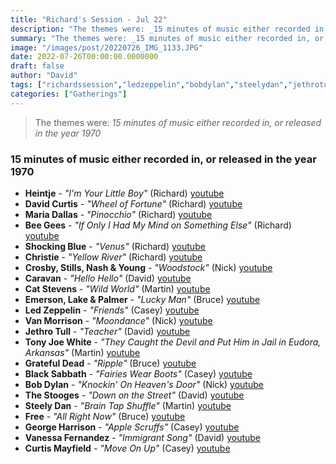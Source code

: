 ```yaml
---
title: "Richard's Session - Jul 22"
description: "The themes were: _15 minutes of music either recorded in, or released in the year 1970_"
summary: "The themes were: _15 minutes of music either recorded in, or released in the year 1970_"
image: "/images/post/20220726_IMG_1133.JPG"
date: 2022-07-26T00:00:00.0000000
draft: false
author: "David"
tags: ["richardssession","ledzeppelin","bobdylan","steelydan","jethrotull","vanmorrison","gratefuldead","tonyjoewhite","crosby","blacksabbath","thestooges","stills","caravan","emerson","catstevens","nashandyoung","beegees","lakeandpalmer","free","georgeharrison","heintje","christie","davidcurtis","mariadallas","shockingblue","curtismayfield","vanessafernandez"]
categories: ["Gatherings"]
---
```

> The themes were: _15 minutes of music either recorded in, or released in the year 1970_
### 15 minutes of music either recorded in, or released in the year 1970
- **Heintje** - _"I'm Your Little Boy"_ (Richard) [youtube](https://www.youtube.com/watch?v=B3u_pdGi6l4)
- **David Curtis** - _"Wheel of Fortune"_ (Richard) [youtube](https://www.youtube.com/watch?v=17HlNAwSHlU)
- **Maria Dallas** - _"Pinocchio"_ (Richard) [youtube](https://www.youtube.com/watch?v=BwE3F9XLfww)
- **Bee Gees** - _"If Only I Had My Mind on Something Else"_ (Richard) [youtube](https://www.youtube.com/watch?v=i5dmj_sdhnU)
- **Shocking Blue** - _"Venus"_ (Richard) [youtube](https://www.youtube.com/watch?v=8LhkyyCvUHk)
- **Christie** - _"Yellow River"_ (Richard) [youtube](https://www.youtube.com/watch?v=qJ5-FoiBuVc)
- **Crosby, Stills, Nash & Young** - _"Woodstock"_ (Nick) [youtube](https://www.youtube.com/watch?v=HKdsRWhyH30)
- **Caravan** - _"Hello Hello"_ (David) [youtube](https://www.youtube.com/watch?v=Ab3Acmb08DA)
- **Cat Stevens** - _"Wild World"_ (Martin) [youtube](https://www.youtube.com/watch?v=RtX5xDzaMro)
- **Emerson, Lake & Palmer** - _"Lucky Man"_ (Bruce) [youtube](https://www.youtube.com/watch?v=yRvljAT4O6Q)
- **Led Zeppelin** - _"Friends"_ (Casey) [youtube](https://www.youtube.com/watch?v=fk5lfjNH4cE)
- **Van Morrison** - _"Moondance"_ (Nick) [youtube](https://www.youtube.com/watch?v=6lFxGBB4UGU)
- **Jethro Tull** - _"Teacher"_ (David) [youtube](https://www.youtube.com/watch?v=xkzeeEU27Mw)
- **Tony Joe White** - _"They Caught the Devil and Put Him in Jail in Eudora, Arkansas"_ (Martin) [youtube](https://www.youtube.com/watch?v=T7SUe1v-JAM)
- **Grateful Dead** - _"Ripple"_ (Bruce) [youtube](https://www.youtube.com/watch?v=QmMjY6tXaEo)
- **Black Sabbath** - _"Fairies Wear Boots"_ (Casey) [youtube](https://www.youtube.com/watch?v=Nvnfi_ZBXxA)
- **Bob Dylan** - _"Knockin' On Heaven's Door"_ (Nick) [youtube](https://www.youtube.com/watch?v=rm9coqlk8fY)
- **The Stooges** - _"Down on the Street"_ (David) [youtube](https://www.youtube.com/watch?v=fkC2lauXCKU)
- **Steely Dan** - _"Brain Tap Shuffle"_ (Martin) [youtube](https://www.youtube.com/watch?v=m4C-yr7hveI)
- **Free** - _"All Right Now"_ (Bruce) [youtube](https://www.youtube.com/watch?v=vqdCZ0yHNa4)
- **George Harrison** - _"Apple Scruffs"_ (Casey) [youtube](https://www.youtube.com/watch?v=tlHeIOXyGRY)
- **Vanessa Fernandez** - _"Immigrant Song"_ (David) [youtube](https://www.youtube.com/watch?v=BF9WBJZDB80)
- **Curtis Mayfield** - _"Move On Up"_ (Casey) [youtube](https://www.youtube.com/watch?v=A9RMr9KuVZo)
